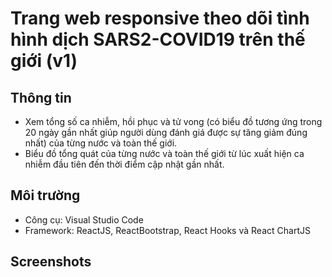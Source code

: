 # Trang web responsive theo dõi tình hình dịch SARS2-COVID19 trên thế giới (v1)

## Thông tin

* Xem tổng số ca nhiễm, hồi phục và tử vong (có biểu đồ tương ứng trong 20 ngày gần nhất giúp người dùng đánh giá được sự tăng giảm đúng nhất) của từng nước và toàn thế giới.
* Biểu đồ tổng quát của từng nước và toàn thế giới từ lúc xuất hiện ca nhiễm đầu tiên đến thời điểm cập nhật gần nhất.

## Môi trường

* Công cụ: Visual Studio Code
* Framework: ReactJS, ReactBootstrap, React Hooks và React ChartJS

## Screenshots


